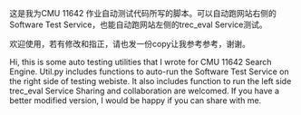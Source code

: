 这是我为CMU 11642 作业自动测试代码所写的脚本。可以自动跑网站右侧的Software Test Service，也能自动跑网站左侧的trec_eval Service测试。

欢迎使用，若有修改和指正，请也发一份copy让我参考参考，谢谢。


Hi, this is some auto testing utilities that I wrote for CMU 11642 Search Engine. Util.py includes functions to auto-run the Software Test Service on the right side of testing webiste. It also includes function to run the left side trec_eval Service
Sharing and collaboration are welcomed. If you have a better modified version, I would be happy if you can share with me. 
